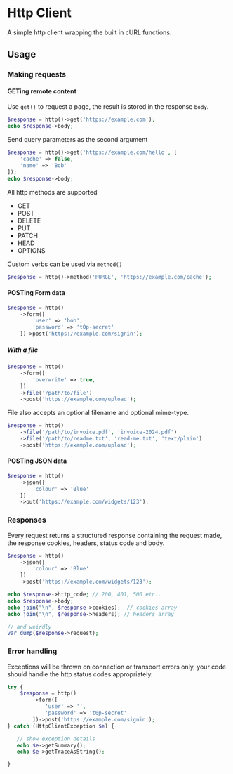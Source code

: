 # Http Client

A simple http client wrapping the built in cURL functions.

## Usage

### Making requests

#### GETing remote content

Use `get()` to request a page, the result is stored in the response `body`.

```php
$response = http()->get('https://example.com');
echo $response->body;
```

Send query parameters as the second argument

```php
$response = http()->get('https://example.com/hello', [
    'cache' => false,
    'name' => 'Bob'
]);
echo $response->body;
```

All http methods are supported

- GET
- POST
- DELETE
- PUT
- PATCH
- HEAD
- OPTIONS

Custom verbs can be used via `method()`

```php
$response = http()->method('PURGE', 'https://example.com/cache');
```

#### POSTing Form data

```php
$response = http()
    ->form([
        'user' => 'bob',
        'password' => 't0p-secret'
    ])->post('https://example.com/signin');
```

##### With a file

```php
$response = http()
    ->form([
        'overwrite' => true,
    ])
    ->file('/path/to/file')
    ->post('https://example.com/upload');
```

File also accepts an optional filename and optional mime-type.

```php
$response = http()
    ->file('/path/to/invoice.pdf', 'invoice-2024.pdf')
    ->file('/path/to/readme.txt', 'read-me.txt', 'text/plain')
    ->post('https://example.com/upload');
```

#### POSTing JSON data

```php
$response = http()
    ->json([
        'colour' => 'Blue'
    ])
    ->put('https://example.com/widgets/123');
```

### Responses

Every request returns a structured response containing the request made,
the response cookies, headers, status code and body.

```php
$response = http()
    ->json([
        'colour' => 'Blue'
    ])
    ->post('https://example.com/widgets/123');

echo $response->http_code; // 200, 401, 500 etc..
echo $response->body;
echo join("\n", $response->cookies);  // cookies array
echo join("\n", $response->headers); // headers array

// and weirdly
var_dump($response->request);

```

### Error handling

Exceptions will be thrown on connection or transport errors only, your code
should handle the http status codes appropriately.

```php
try {
    $response = http()
        ->form([
            'user' => '',
            'password' => 't0p-secret'
        ])->post('https://example.com/signin');
} catch (HttpClientException $e) {

   // show exception details
   echo $e->getSummary();
   echo $e->getTraceAsString();

}
```
